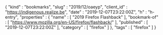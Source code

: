 {
  "kind" : "bookmarks",
  "slug" : "2019/12/oaeyp",
  "client_id" : "https://indigenous.realize.be",
  "date" : "2019-12-07T23:22:00Z",
  "h" : "h-entry",
  "properties" : {
    "name" : [ "2019 Firefox Flashback" ],
    "bookmark-of" : [ "https://www.mozilla.org/en-US/firefox/flashback/" ],
    "published" : [ "2019-12-07T23:22:00Z" ],
    "category" : [ "firefox" ]
  },
  "tags" : [ "firefox" ]
}
